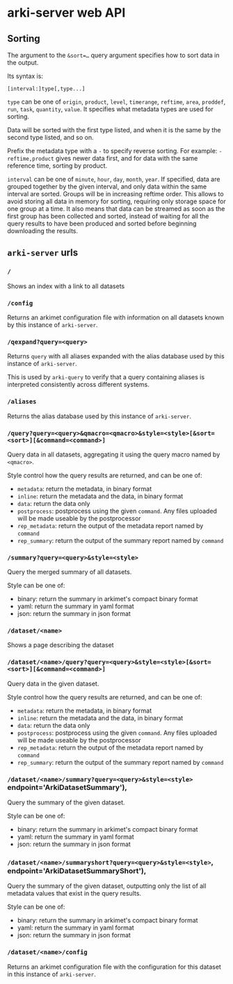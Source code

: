 # arki-server web API

## Sorting

The argument to the `&sort=…` query argument specifies how to sort data in the
output.

Its syntax is:

	[interval:]type[,type...]

`type` can be one of `origin`, `product`, `level`, `timerange`, `reftime`,
`area`, `proddef`, `run`, `task`, `quantity`, `value`. It specifies what
metadata types are used for sorting.

Data will be sorted with the first type listed, and when it is the same by the
second type listed, and so on.

Prefix the metadata type with a `-` to specify reverse sorting. For example:
`-reftime,product` gives newer data first, and for data with the same reference
time, sorting by product.

`interval` can be one of `minute`, `hour`, `day`, `month`, `year`. If
specified, data are grouped together by the given interval, and only data
within the same interval are sorted. Groups will be in increasing reftime
order. This allows to avoid storing all data in memory for sorting, requiring
only storage space for one group at a time. It also means that data can be
streamed as soon as the first group has been collected and sorted, instead of
waiting for all the query results to have been produced and sorted before
beginning downloading the results.


## `arki-server` urls

### `/`

Shows an index with a link to all datasets

### `/config`

Returns an arkimet configuration file with information on all datasets known
by this instance of `arki-server`.

### `/qexpand?query=<query>`

Returns `query` with all aliases expanded with the alias database used by
this instance of `arki-server`.

This is used by `arki-query` to verify that a query containing aliases is
interpreted consistently across different systems.

### `/aliases`

Returns the alias database used by this instance of `arki-server`.

### `/query?query=<query>&qmacro=<qmacro>&style=<style>[&sort=<sort>][&command=<command>]`

Query data in all datasets, aggregating it using the query macro named by
`<qmacro>`.

Style control how the query results are returned, and can be one of:

 * `metadata`: return the metadata, in binary format
 * `inline`: return the metadata and the data, in binary format
 * `data`: return the data only
 * `postprocess`: postprocess using the given `command`. Any files uploaded
   will be made useable by the postprocessor
 * `rep_metadata`: return the output of the metadata report named by `command`
 * `rep_summary`: return the output of the summary report named by `command`


### `/summary?query=<query>&style=<style>`

Query the merged summary of all datasets.

Style can be one of:

 * binary: return the summary in arkimet's compact binary format
 * yaml: return the summary in yaml format
 * json: return the summary in json format

### `/dataset/<name>`

Shows a page describing the dataset

### `/dataset/<name>/query?query=<query>&style=<style>[&sort=<sort>][&command=<command>]`

Query data in the given dataset.

Style control how the query results are returned, and can be one of:

 * `metadata`: return the metadata, in binary format
 * `inline`: return the metadata and the data, in binary format
 * `data`: return the data only
 * `postprocess`: postprocess using the given `command`. Any files uploaded
   will be made useable by the postprocessor
 * `rep_metadata`: return the output of the metadata report named by `command`
 * `rep_summary`: return the output of the summary report named by `command`

### `/dataset/<name>/summary?query=<query>&style=<style>` endpoint='ArkiDatasetSummary'),

Query the summary of the given dataset.

Style can be one of:

 * binary: return the summary in arkimet's compact binary format
 * yaml: return the summary in yaml format
 * json: return the summary in json format

### `/dataset/<name>/summaryshort?query=<query>&style=<style>`, endpoint='ArkiDatasetSummaryShort'),

Query the summary of the given dataset, outputting only the list of all
metadata values that exist in the query results.

Style can be one of:

 * binary: return the summary in arkimet's compact binary format
 * yaml: return the summary in yaml format
 * json: return the summary in json format

### `/dataset/<name>/config`

Returns an arkimet configuration file with the configuration for this dataset
in this instance of `arki-server`.
